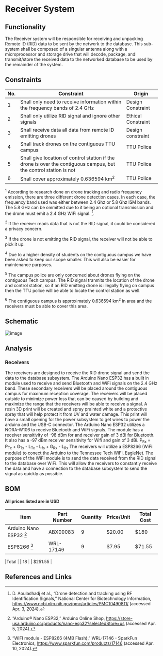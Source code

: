 # Receiver System 
## Functionality
The Receiver system will be responsible for receiving and unpacking Remote ID (RID) data to be sent by the network to the database. This sub-system shall be composed of a singular antenna along with a microprocessor and storage drive that will decode, package, and transmit/store the received data to the networked database to be used by the remainder of the system.
## Constraints
| No.| Constraint | Origin |
| -- | --------- |--------|
|  1 | Shall only need to receive information within the frequency bands of 2.4 GHz | Design Constraint|
|  2 | Shall only utilize RID signal and ignore other signals | Ethical Constraint       |                          
|  3 | Shall receive data all data from remote ID emitting drones    |  Design constraint |   
|  4 | Shall track drones on the contiguous TTU campus | TTU Police |
|  5 | Shall give location of control station if the drone is over the contiguous campus, but the control station is not| TTU Police |
|  6 | Shall cover approximately 0.636594 km<sup>2</sup> | TTU Police|


<sup>1</sup> According to research done on drone tracking and radio frequency emission, there are three different drone detection cases. In each case, the frequency band used was either between 2.4 Ghz or 5.8 Ghz ISM bands. The 5.8 GHz can be ommitted due to it being an optional transmission and the drone must emit a 2.4 GHz WiFi signal. [^6].   

<sup>2</sup> If the receiver reads data that is not the RID signal, it could be considered a privacy concern. 

<sup>3</sup> If the drone is not emitting the RID signal, the receiver will not be able to pick it up.

<sup>4</sup> Due to a higher density of students on the contiguous campus we have been asked to keep our scope smaller. This will also be easier for maintenance purposes.

<sup>5</sup> The campus police are only concerned about drones flying on the contiguous Tech campus. The RID signal tranmits the location of the drone and control station, so if an RID emitting drone is illegally flying on campus then the TTU police will be able to locate the control station as well. 

<sup>6</sup> The contiguous campus is approximately 0.636594 km<sup>2</sup> in area and the receivers must be able to cover this area. 

## Schematic
![image](https://postimg.cc/mh1nK4Y0)





## Analysis
### Receivers
The  receivers are designed to receive the RID drone signal and send the data to the database subsystem. The Arduino Nano ESP32 has a built in module used to receive and send Bluetooth and WiFi signals on the 2.4 GHz band. These secondary receivers will be placed around the contiguous campus for maximum reception coverage. The receivers will be placed outside to minimize power loss that can be caused by building and maximize the range that the receivers will be able to receive a signal. A resin 3D print will be created and spray prainted white and a protective spray that will help protect it from UV and water damage. This print will have a small opening for the power subsystem to get wires to power the arduino and the USB-C connector. The Arduino Nano ESP32 utilizes a NORA-W106 to receive Bluetooth and WiFi signals. The module has a receiver sensitivity of -98 dBm for and receiver gain of 3 dBi for Bluetooth. It also has a -97 dBm receiver sensitivity for Wifi and gain of 3 dBi. 
P<sub>Rx</sub> = P<sub>Tx</sub> + G<sub>Tx</sub> - L<sub>Tx</sub> - L<sub>fs</sub> + G<sub>Rx</sub> - L<sub>Rx</sub>
The receivers will utilize a ESP8266 (WiFi module) to conect the Arduino to the Tennessee Tech WiFi, EagleNet. The purpose of the WiFi module is to send the data received from the RID signal to the database over WiFi. This will allow the receivers to constantly receive the data and have a connection to the database subsystem to send the signal as quickly as possible. 
## BOM
#### All prices listed are in USD
| Item     | Part Number | Quantity | Price/Unit     | Total Cost |
| -------- | ------------| -------- |----------------|------------|
|Arduino Nano ESP32 [^7]        |ABX00083             |9        |$20.00           |$180            |
|ESP8266 [^10]         | WRL-17146            |9         |$7.95                |$71.55            |

|Total     |             |   18       |                |   $251.55         |


## References and Links
[^1]: "Standard specification for remote ID and tracking designation - F3411 - 19," ASTM International, (2019).

[^2]: J. Marcel, “3 key factors that determine the range of bluetooth,” Bluetooth® Technology Website, https://www.bluetooth.com/blog/3-key-factors-that-determinethe-range-of-bluetooth/ (accessed Apr. 3, 2024). 

[^4]: S. Cerwin, Radio Propagation and Antennas: A Non-Mathematical Treatment of Radio and Antennas. Bloomington, IN: AuthorHouse, 2019. 

[^6]: D. Aouladhadj et al., “Drone detection and tracking using RF Identification Signals,” National Center for Biotechnology Information, https://www.ncbi.nlm.nih.gov/pmc/articles/PMC10490811/ (accessed Apr. 3, 2024). 

[^7]: “Arduino® Nano ESP32,” Arduino Online Shop, https://store-usa.arduino.cc/products/nano-esp32?selectedStore=us (accessed Apr. 5, 2024).

[^8]: ABX00083-datasheet.pdf, https://docs.arduino.cc/resources/datasheets/ABX00083-datasheet.pdf (accessed Apr. 5, 2024). 

[^9]: “Calculate area on map, Google Maps Area Calculator,” CalcMaps, https://www.calcmaps.com/map-area/ (accessed Apr. 5, 2024). 

[^10]: “WIFI module - ESP8266 (4MB Flash),” WRL-17146 - SparkFun Electronics, https://www.sparkfun.com/products/17146 (accessed Apr. 10, 2024). 

